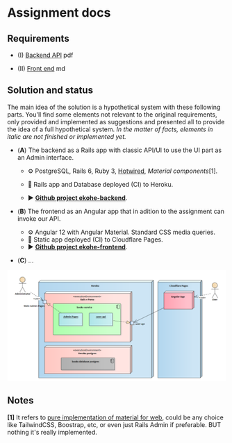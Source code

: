 # Assignment docs

## Requirements 

* (I) [Backend API](reqs/assignment.api.pdf) pdf

* (II) [Front end](reqs/assignment.frontend/README.md) md

## Solution and status

The main idea of the solution is a hypothetical system with these following parts. You'll find some elements not relevant to the original requirements, only provided and implemented as suggestions and presented all to provide the idea of a full hypothetical system. *In the matter of facts, elements in italic are not finished or implemented yet.* 

- (**A**) The backend as a Rails app with classic API/UI to use the UI part as an Admin interface.

  - ⚙ PostgreSQL, Rails 6, Ruby 3, [Hotwired](https://hotwire.dev/), *Material components*[1]. 

  - 🚀 Rails app and Database deployed (CI) to Heroku.
  - ▶  **[Github project ekohe-backend](https://github.com/Ekohe-Interview-Practices/ekohe-backend)**.

- (**B**) The frontend as an Angular app that in adition to the assignment can invoke our API.

  - ⚙ Angular 12 with Angular Material. Standard CSS media queries.
  - 🚀 Static app deployed (CI) to Cloudflare Pages.
  - ▶ **[Github project ekohe-frontend](https://github.com/Ekohe-Interview-Practices/ekohe-frontend)**.

- (**C**) ...

![](./solution/runtime2.png)



## Notes

**[1]** It refers to [pure implementation of material for web](https://material.io/develop/web/getting-started), could be any choice like TailwindCSS, Boostrap, etc, or even just Rails Admin if preferable. BUT nothing it's really implemented.



